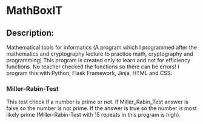# MathBoxIT

## Description:
Mathematical tools for informatics (A program which I programmed after the mathematics and cryptography lecture to practice math, cryptography and
programming) This program is created only to learn and not for efficiency functions. No teacher checked the functions so there can be errors! I program
this with Python, Flask Framework, Jinja, HTML and CSS. 

### Miller-Rabin-Test
This test check if a number is prime or not. If Miller_Rabin_Test answer is false so the number is not prime. If the answer is true so the number is most likely prime (Miller-Rabin-Test with 15 repeats in this program is high). 
